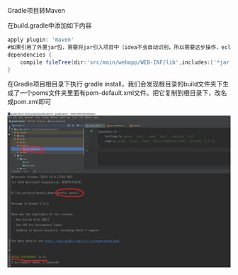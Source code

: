 Gradle项目转Maven

在build.gradle中添加如下内容

```gradle
apply plugin: 'maven'
#如果引用了外置jar包，需要将jar引入项目中（idea不会自动识别，所以需要这步操作，eclipse不需要）
dependencies {
	compile fileTree(dir:'src/main/webapp/WEB-INF/lib',includes:['*jar'])
}
```

在Gradle项目根目录下执行 gradle install，我们会发现根目录的build文件夹下生成了一个poms文件夹里面有pom-default.xml文件。把它复制到根目录下，改名成pom.xml即可

![img](image/15063621-55522b28888f0f08.png)

